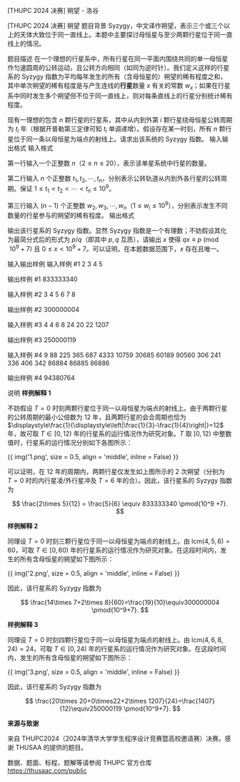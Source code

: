 



[THUPC 2024 决赛] 朔望 - 洛谷














[THUPC 2024 决赛] 朔望
题目背景
Syzygy，中文译作朔望，表示三个或三个以上的天体大致位于同一直线上。本题中主要探讨母恒星与至少两颗行星位于同一直线上的情况。

题目描述
在一个理想的行星系中，所有行星在同一平面内围绕共同的单一母恒星作匀速圆周的公转运动，且公转方向相同（如同为逆时针）。我们定义这样的行星系的 Syzygy 指数为平均每年发生的所有（含母恒星的）朔望的稀有程度之和，其中单次朔望的稀有程度是与产生连线的**行星**数量 $x$ 有关的常数 $w_x$；如果在行星系中同时发生多个朔望但不位于同一直线上，则对每条直线上的行星分别统计稀有程度。

现有一理想的包含 $n$ 颗行星的行星系，其中从内到外第 $i$ 颗行星绕母恒星公转周期为 $t_i$ 年（根据开普勒第三定律可知 $t_i$ 单调递增）。假设存在某一时刻，所有 $n$ 颗行星位于同一条以母恒星为端点的射线上。请求出该系统的 Syzygy  指数。
输入输出格式
输入格式

第一行输入一个正整数 $n$（$2\le n\le 20$），表示该单星系统中行星的数量。

第二行输入 $n$ 个正整数 $t_1, t_2, \cdots, t_n$，分别表示公转轨道从内到外各行星的公转周期。保证 $1\le t_1 < t_2 < \cdots < t_n\le 10^9$。

第三行输入 $(n-1)$ 个正整数 $w_2, w_3, \cdots, w_n$（$1\le w_i\le 10^9$），分别表示发生不同数量的行星参与的朔望的稀有程度。
输出格式

输出该行星系的 Syzygy 指数。显然 Syzygy 指数是一个有理数；不妨假设其化为最简分式后的形式为 $p/q$（即其中 $p, q$ 互质），请输出 $x$ 使得 $qx\equiv p \pmod{10^9 + 7}$ 且 $0\le x<10^9 + 7$。可以证明，在本题数据范围下，$x$ 存在且唯一。

输入输出样例
输入样例 #1
2
3 4
5

输出样例 #1
833333340

输入样例 #2
3
4 5 6
7 8

输出样例 #2
300000004

输入样例 #3
4
4 6 8 24
20 22 1207

输出样例 #3
250000119

输入样例 #4
9
88 225 365 687 4333 10759 30685 60189 90560
306 241 336 406 342 86884 86885 86886

输出样例 #4
94380764

说明
**样例解释 1**

不妨假设 $T=0$ 时刻两颗行星位于同一以母恒星为端点的射线上。由于两颗行星的公转周期的最小公倍数为 $12$ 年，且两颗行星的会合周期也恰为 $\displaystyle\frac{1}{\displaystyle\left|\frac{1}{3}-\frac{1}{4}\right|}=12$ 年，故可取 $T\in[0, 12)$ 年的行星系的运行情况作为研究对象。$T$ 取 $[0, 12)$ 中整数值时，行星系的运行情况分别如下各图所示：

{{ img('1.png', size = 0.5, align = 'middle', inline = False) }}

可以证明，在 $12$ 年的周期内，两颗行星仅发生如上图所示的 $2$ 次朔望（分别为 $T=0$ 时的内行星凌/外行星冲及 $T=6$ 年的合）。因此，该行星系的 Syzygy 指数为

$$
\frac{2\times 5}{12} = \frac{5}{6} \equiv 833333340 \pmod{10^9 +7}.
$$

**样例解释 2**

同理设 $T=0$ 时刻三颗行星位于同一以母恒星为端点的射线上。由 $\mathrm{lcm}(4, 5, 6)=60$，可取 $T\in[0,60)$ 年的行星系的运行情况作为研究对象。在这段时间内，发生的所有含母恒星的朔望如下图所示：

{{ img('2.png', size = 0.5, align = 'middle', inline = False) }}


因此，该行星系的 Syzygy 指数为

$$
\frac{14\times 7+2\times 8}{60}=\frac{19}{10}\equiv300000004 \pmod{10^9+7}.
$$

**样例解释 3**

同理设 $T=0$ 时刻四颗行星位于同一以母恒星为端点的射线上。由 $\mathrm{lcm}(4, 6, 8, 24)=24$，可取 $T\in[0,24)$ 年的行星系的运行情况作为研究对象。在这段时间内，发生的所有含母恒星的朔望如下图所示：

{{ img('3.png', size = 0.5, align = 'middle', inline = False) }}

因此，该行星系的 Syzygy 指数为

$$
\frac{20\times 20+0\times22+2\times 1207}{24}=\frac{1407}{12}\equiv250000119 \pmod{10^9+7}.
$$


**来源与致谢**

来自 THUPC2024（2024年清华大学学生程序设计竞赛暨高校邀请赛）决赛。感谢 THUSAA 的提供的题目。

数据、题面、标程、题解等请参阅 THUPC 官方仓库 <https://thusaac.com/public>






